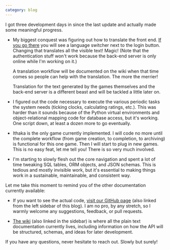 ```yaml
---
category: blog
---
```


I got three development days in since the last update and actually made some meaningful progress.

- My biggest conquest was figuring out how to translate the front end. [If you go there]() you will see a language switcher next to the login button. Changing that translates all the visible text! Magic! (Note that the authentication stuff won't work because the back-end server is only online while I'm working on it.)

  A translation workflow will be documented on the wiki when that time comes so people can help with the translation. The more the merrier!

  Translation for the text generated by the games themselves and the back-end server is a different beast and will be tackled a little later on.

- I figured out the code necessary to execute the various periodic tasks the system needs (ticking clocks, calculating ratings, etc.). This was harder than it sounds because of the Python virtual environments and object-relational mapping code for database access, but it's working. One script down, at least a dozen more to go eventually.

- Ithaka is the only game currently implemented. I will code no more until the complete workflow (from game creation, to completion, to archiving) is functional for this one game. Then I will start to plug in new games. This is no easy feat, let me tell you! There is so very much involved.

- I'm starting to slowly flesh out the core navigation and spent a lot of time tweaking SQL tables, ORM objects, and JSON schemas. This is tedious and mostly invisible work, but it's essential to making things work in a sustainable, maintainable, and consistent way. 

Let me take this moment to remind you of the other documentation currently available:

  * If you want to see the actual code, [visit our GitHub page](https://github.com/AbstractPlay) (also linked from the left sidebar of this blog). I am no pro, by any stretch, so I warmly welcome any suggestions, feedback, or pull requests.

  * [The wiki](https://www.abstractplay.com/wiki) (also linked in the sidebar) is where all the plain text documentation currently lives, including information on how the API will be structured, schemas, and ideas for later development.

If you have any questions, never hesitate to reach out. Slowly but surely!

